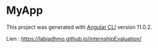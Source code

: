 # MyApp

This project was generated with [Angular CLI](https://github.com/angular/angular-cli) version 11.0.2.

Lien : https://labiadhmo.github.io/internshipEvaluation/
